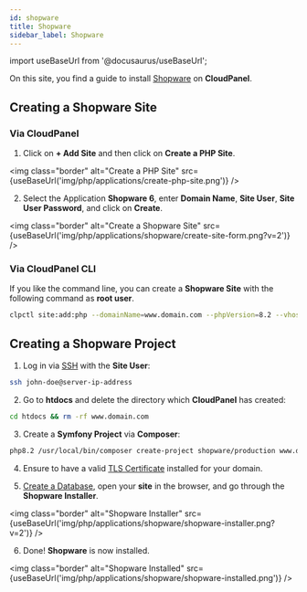 ```yaml
---
id: shopware
title: Shopware
sidebar_label: Shopware
---
```


import useBaseUrl from '@docusaurus/useBaseUrl';

On this site, you find a guide to install [Shopware](https://www.shopware.com/) on **CloudPanel**.

## Creating a Shopware Site

### Via CloudPanel

1. Click on **+ Add Site** and then click on **Create a PHP Site**.

<img class="border" alt="Create a PHP Site" src={useBaseUrl('img/php/applications/create-php-site.png')} />

2. Select the Application **Shopware 6**, enter **Domain Name**, **Site User**, **Site User Password**, and click on **Create**.

<img class="border" alt="Create a Shopware Site" src={useBaseUrl('img/php/applications/shopware/create-site-form.png?v=2')} />

### Via CloudPanel CLI

If you like the command line, you can create a **Shopware Site** with the following command as **root user**.

```bash
clpctl site:add:php --domainName=www.domain.com --phpVersion=8.2 --vhostTemplate='Shopware 6' --siteUser='john-doe' --siteUserPassword='!secretPassword!'
```

## Creating a Shopware Project

1. Log in via [SSH](../../../frontend-area/ssh-ftp/#ssh-login) with the **Site User**:

```bash
ssh john-doe@server-ip-address
```

2. Go to **htdocs** and delete the directory which **CloudPanel** has created:

```bash
cd htdocs && rm -rf www.domain.com
```

3. Create a **Symfony Project** via **Composer**:

```bash
php8.2 /usr/local/bin/composer create-project shopware/production www.domain.com
```

4. Ensure to have a valid [TLS Certificate](../../../frontend-area/tls/) installed for your domain.
 
5. [Create a Database](../../../frontend-area/databases/#adding-a-database), open your **site** in the browser, and go through the **Shopware Installer**.

<img class="border" alt="Shopware Installer" src={useBaseUrl('img/php/applications/shopware/shopware-installer.png?v=2')} />

6. Done! **Shopware** is now installed.

<img class="border" alt="Shopware Installed" src={useBaseUrl('img/php/applications/shopware/shopware-installed.png')} />

